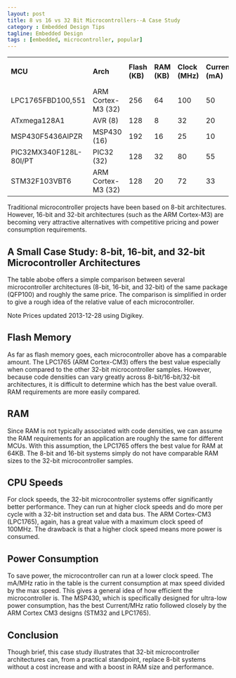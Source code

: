 ```yaml
---
layout: post
title: 8 vs 16 vs 32 Bit Microcontrollers--A Case Study
category : Embedded Design Tips
tagline: Embedded Design
tags : [embedded, microcontroller, popular]
---
```


<table class="table table-striped table-bordered">
<tr>
	<td><strong>MCU</strong></td>
	<td><strong>Arch</strong></td>
	<td><strong>Flash (KB)</strong></td>
	<td><strong>RAM (KB)</strong></td>
	<td><strong>Clock (MHz)</strong></td>
	<td><strong>Current (mA)</strong></td>
	<td><strong>mA/MHz</strong></td>
	<td><strong>Price (USD) at 1k</strong></td>
</tr>
<tr>
	<td>LPC1765FBD100,551</td>
	<td>ARM Cortex-M3 (32)</td>
	<td>256</td>
	<td>64</td>
	<td>100</td>
	<td>50</td>
	<td>0.5</td>
	<td>5.06</td>
</tr>
<tr>
	<td>ATxmega128A1</td>
	<td>AVR (8)</td>
	<td>128</td>
	<td>8</td>
	<td>32</td>
	<td>20</td>
	<td>0.63</td>
	<td>6.05</td>
</tr>
<tr>
	<td>MSP430F5436AIPZR</td>
	<td>MSP430 (16)</td>
	<td>192</td>
	<td>16</td>
	<td>25</td>
	<td>10</td>
	<td>0.4</td>
	<td>4.797</td>
</tr>
<tr>
	<td>PIC32MX340F128L-80I/PT</td>
	<td>PIC32 (32)</td>
	<td>128</td>
	<td>32</td>
	<td>80</td>
	<td>55</td>
	<td>0.69</td>
	<td>4.82</td>
</tr>
<tr>
	<td>STM32F103VBT6</td>
	<td>ARM Cortex-M3 (32)</td>
	<td>128</td>
	<td>20</td>
	<td>72</td>
	<td>33</td>
	<td>0.46</td>
	<td>4.29</td>
</tr>
</table>
Traditional microcontroller projects have been based on 8-bit architectures.  However, 16-bit and 32-bit architectures (such as the ARM Cortex-M3) are becoming very attractive alternatives with competitive pricing and power consumption requirements.

## A Small Case Study: 8-bit, 16-bit, and 32-bit Microcontroller Architectures

The table abobe offers a simple comparison between several microcontroller architectures (8-bit, 16-bit, and 32-bit) of the same package (QFP100) and roughly the same price. The comparison is simplified in order to give a rough idea of the relative value of each microcontroller.



<div class="alert alert-info"><span class="label label-danger">Note</span> Prices updated
2013-12-28 using Digikey.</div>

## Flash Memory

As far as flash memory goes, each microcontroller above has a comparable amount. The LPC1765 (ARM Cortex-CM3) offers 
the best value especially when compared to the other 32-bit microcontroller samples. However, because code densities 
can vary greatly across 8-bit/16-bit/32-bit architectures, it is difficult to determine which has the best value 
overall. RAM requirements are more easily compared.

## RAM

Since RAM is not typically associated with code densities, we can assume the RAM requirements for an application 
are roughly the same for different MCUs. With this assumption, the LPC1765 offers the best value for RAM 
at 64KB. The 8-bit and 16-bit systems simply do not have comparable RAM sizes to the 32-bit microcontroller samples.

## CPU Speeds

For clock speeds, the 32-bit microcontroller systems offer significantly better performance. They can run 
at higher clock speeds and do more per cycle with a 32-bit instruction set and data bus. The ARM 
Cortex-CM3 (LPC1765), again, has a great value with a maximum clock speed of 100MHz. The drawback is that 
a higher clock speed means more power is consumed.

## Power Consumption

To save power, the microcontroller can run at a lower clock speed. The mA/MHz ratio in the table is the 
current consumption at max speed divided by the max speed. This gives a general idea of how efficient the 
microcontroller is. The MSP430, which is specifically designed for ultra-low power consumption, has the 
best Current/MHz ratio followed closely by the ARM Cortex CM3 designs (STM32 and LPC1765).

## Conclusion

Though brief, this case study illustrates that 32-bit microcontroller architectures can, from a practical 
standpoint, replace 8-bit systems without a cost increase and with a boost in RAM size and performance.

